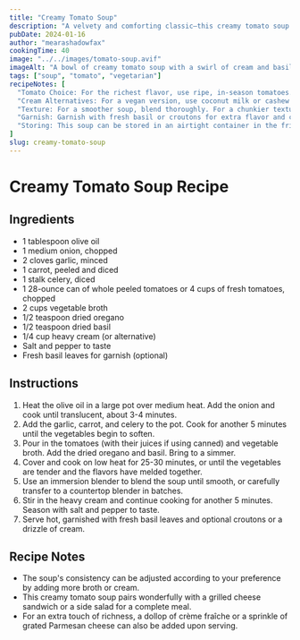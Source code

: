```yaml
---
title: "Creamy Tomato Soup"
description: "A velvety and comforting classic—this creamy tomato soup is simple to make and perfect for any season."
pubDate: 2024-01-16
author: "mearashadowfax"
cookingTime: 40
image: "../../images/tomato-soup.avif"
imageAlt: "A bowl of creamy tomato soup with a swirl of cream and basil"
tags: ["soup", "tomato", "vegetarian"]
recipeNotes: [
  "Tomato Choice: For the richest flavor, use ripe, in-season tomatoes. If out of season, canned San Marzano tomatoes are a good substitute.",
  "Cream Alternatives: For a vegan version, use coconut milk or cashew cream instead of dairy cream.",
  "Texture: For a smoother soup, blend thoroughly. For a chunkier texture, blend only half or use a potato masher.",
  "Garnish: Garnish with fresh basil or croutons for extra flavor and crunch.",
  "Storing: This soup can be stored in an airtight container in the fridge for up to 3 days, or freeze for longer storage."
]
slug: creamy-tomato-soup
---
```


# Creamy Tomato Soup Recipe

## Ingredients

- 1 tablespoon olive oil
- 1 medium onion, chopped
- 2 cloves garlic, minced
- 1 carrot, peeled and diced
- 1 stalk celery, diced
- 1 28-ounce can of whole peeled tomatoes or 4 cups of fresh tomatoes, chopped
- 2 cups vegetable broth
- 1/2 teaspoon dried oregano
- 1/2 teaspoon dried basil
- 1/4 cup heavy cream (or alternative)
- Salt and pepper to taste
- Fresh basil leaves for garnish (optional)

## Instructions

1. Heat the olive oil in a large pot over medium heat. Add the onion and cook until translucent, about 3-4 minutes.
2. Add the garlic, carrot, and celery to the pot. Cook for another 5 minutes until the vegetables begin to soften.
3. Pour in the tomatoes (with their juices if using canned) and vegetable broth. Add the dried oregano and basil. Bring to a simmer.
4. Cover and cook on low heat for 25-30 minutes, or until the vegetables are tender and the flavors have melded together.
5. Use an immersion blender to blend the soup until smooth, or carefully transfer to a countertop blender in batches.
6. Stir in the heavy cream and continue cooking for another 5 minutes. Season with salt and pepper to taste.
7. Serve hot, garnished with fresh basil leaves and optional croutons or a drizzle of cream.

## Recipe Notes

- The soup's consistency can be adjusted according to your preference by adding more broth or cream.
- This creamy tomato soup pairs wonderfully with a grilled cheese sandwich or a side salad for a complete meal.
- For an extra touch of richness, a dollop of crème fraîche or a sprinkle of grated Parmesan cheese can also be added upon serving.
